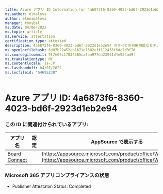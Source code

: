 ```yaml
---
title: Azure アプリ ID Information for 4a6873f6-8360-4023-bd6f-2923d1eb2e94
ms.author: elmalova
author: elenamalova
manager: tonybal
ms.date: 04/06/2022
ms.topic: article
ms.service: attestation
certification_type: attested
description: 4a6873f6-8360-4023-bd6f-2923d1eb2e94 のすべての利用可能なセキュリティとコンプライアンス情報。
ms.openlocfilehash: 6d07b22452cb1b71e7382eff112433f60c7d3f70
ms.sourcegitcommit: 9f7e69c17034365cafea977da23961d4e934ad9f
ms.translationtype: MT
ms.contentlocale: ja-JP
ms.lasthandoff: 04/07/2022
ms.locfileid: "64695238"
---
```

# <a name="azure-app-id-4a6873f6-8360-4023-bd6f-2923d1eb2e94"></a>Azure アプリ ID: 4a6873f6-8360-4023-bd6f-2923d1eb2e94


### <a name="apps-associated-with-this-id"></a>この ID に関連付けられているアプリ:
| **アプリ名** | **認定** | **AppSource で表示する** |
|--------------|---------------|-----------------------|
| [Board Connect](../forward/WA200001955.md) |  | [https://appsource.microsoft.com/product/office/WA200001955](https://appsource.microsoft.com/product/office/WA200001955) |

### <a name="microsoft-365-app-compliance-status"></a>Microsoft 365 アプリコンプライアンスの状態
- Publisher Attestaton Status: Completed
